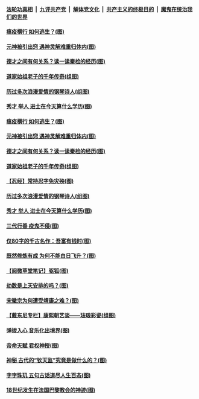 

####  [法轮功真相](../../../../basic/blob/master/README.md?t=01281231) &nbsp;|&nbsp; [九评共产党](../../../../9ping.md/blob/master/README.md?t=01281231) &nbsp;|&nbsp; [解体党文化](../../../../jtdwh.md/blob/master/README.md?t=01281231)  &nbsp;|&nbsp; [共产主义的终极目的](../../../../gczydzjmd.md/blob/master/README.md?t=01281231) &nbsp;|&nbsp; [魔鬼在统治我们的世界](../../../../mgztzwmdsj.md/blob/master/README.md?t=01281231) 

#### [瘟疫横行 如何逃生？(图)](../pages/p7/960475.md?t=01281231) 

#### [元神被引出窍 遇神灵解难重归体内(图)](../pages/p7/960375.md?t=01281231) 

#### [德才之间有何关系？读一读秦桧的经历(图)](../pages/p7/960300.md?t=01281231) 

#### [道家始祖老子的千年传奇(组图)](../pages/p7/960076.md?t=01281231) 

#### [历过多次浪漫爱情的钢琴诗人(组图)](../pages/p7/959841.md?t=01281231) 

#### [秀才 举人 进士在今天算什么学历(图)](../pages/p7/960144.md?t=01281231) 

#### [瘟疫横行 如何逃生？(图)](../pages/p7/960475.md?t=01281231) 

#### [元神被引出窍 遇神灵解难重归体内(图)](../pages/p7/960375.md?t=01281231) 

#### [德才之间有何关系？读一读秦桧的经历(图)](../pages/p7/960300.md?t=01281231) 

#### [道家始祖老子的千年传奇(组图)](../pages/p7/960076.md?t=01281231) 

#### [【忍经】常持忍字免灾殃(图)](../pages/p7/960270.md?t=01281231) 

#### [历过多次浪漫爱情的钢琴诗人(组图)](../pages/p7/959841.md?t=01281231) 

#### [秀才 举人 进士在今天算什么学历(图)](../pages/p7/960144.md?t=01281231) 

#### [三代行善 疫鬼不侵(图)](../pages/p7/960269.md?t=01281231) 

#### [仅80字的千古名作：吾富有钱时(图)](../pages/p7/960045.md?t=01281231) 

#### [既然修炼有成 为何不能白日飞升？(图)](../pages/p7/960056.md?t=01281231) 

#### [【阅微草堂笔记】驱狐(图)](../pages/p7/956836.md?t=01281231) 

#### [劫数是上天安排的吗？(图)](../pages/p7/959895.md?t=01281231) 

#### [宋徽宗为何遭受靖康之难？(图)](../pages/p7/959877.md?t=01281231) 


#### [【戴东尼专栏】康熙朝艺谈——珐琅彩瓷(组图)](../pages/p7/951450.md?t=01281231) 

#### [弹拨入心 音乐化出境界(图)](../pages/p7/959822.md?t=01281231) 

#### [帝命天赋 君权神授(图)](../pages/p7/959879.md?t=01281231) 

#### [神秘 古代的“钦天监”究竟是做什么的？(图)](../pages/p7/959863.md?t=01281231) 

#### [字字珠玑 五句古话道尽人生百态(图)](../pages/p7/959489.md?t=01281231) 

#### [18世纪发生在法国巴黎教会的神迹(图)](../pages/p7/959675.md?t=01281231) 

